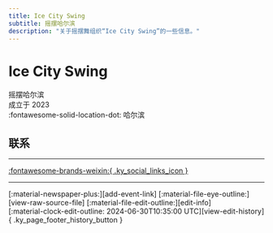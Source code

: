 ```yaml
---
title: Ice City Swing
subtitle: 摇摆哈尔滨
description: "关于摇摆舞组织“Ice City Swing”的一些信息。"
---
```


# Ice City Swing

摇摆哈尔滨  
成立于 2023  
:fontawesome-solid-location-dot: 哈尔滨  


## 联系


---

 [:fontawesome-brands-weixin:{ .ky_social_links_icon }](# "IceCitySwing摇摆哈尔滨")

---

<div class="ky_page_footer" markdown>
<div class="ky_page_footer_trailing" markdown="span">
[:material-newspaper-plus:][add-event-link]
[:material-file-eye-outline:][view-raw-source-file]
[:material-file-edit-outline:][edit-info]
</div>
<div class="ky_page_footer_leading" markdown="span">
[:material-clock-edit-outline: 2024-06-30T10:35:00 UTC][view-edit-history]{ .ky_page_footer_history_button }
</div>
</div>

[add-event-link]: https://github.com/swingdance/events/issues/new?assignees=&labels=add+event&projects=&template=02-add_entity.yml&title=Add%20Event%3A%20zh_CN%20%E2%80%A2%20%3CName%3E&region=zh_CN&province=Heilongjiang&city=Harbin&org_id=ice-city-swing "添加活动"
[view-raw-source-file]: https://github.com/swingdance/orgs/blob/main/zh_CN/ice-city-swing.json "查看原始源文件"
[edit-info]: https://github.com/swingdance/orgs/issues/new?assignees=&labels=update+org&projects=&template=03-update_entity.yml&title=Update%20Org%3A%20zh_CN%20%E2%80%A2%20Ice%20City%20Swing&region=zh_CN&id=ice-city-swing&name=Ice%20City%20Swing "编辑信息"

[view-edit-history]: https://github.com/swingdance/orgs/commits/main/zh_CN/ice-city-swing.json "查看编辑历史"

